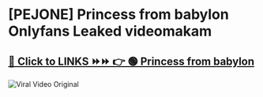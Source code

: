 
 # [PEJONE] Princess from babylon Onlyfans Leaked videomakam

## <h2><a href="https://clipsfans.com/Princess_from_babylon&ref=git">🔗 Click to LINKS ⏩⏩ 👉 🟢 Princess from babylon </a></h2>

<a href="https://clipsfans.com/Princess_from_babylon&ref=git" rel="nofollow" data-target="animated-image.originalLink"><img src="https://i.ibb.co.com/xMMVF88/686577567.gif" alt="Viral Video Original" style="max-width: 100%; display: inline-block;" data-target="animated-image.originalImage"></a>

